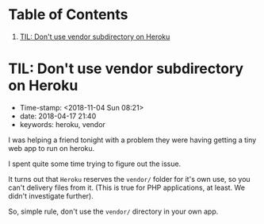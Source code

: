 
# Table of Contents

1.  [TIL: Don't use vendor subdirectory on Heroku](#org2431085)


<a id="org2431085"></a>

# TIL: Don't use vendor subdirectory on Heroku

-   Time-stamp: <span class="timestamp-wrapper"><span class="timestamp">&lt;2018-11-04 Sun 08:21&gt;</span></span>
-   date: 2018-04-17 21:40
-   keywords: heroku, vendor

I was helping a friend tonight with a problem they were having getting a tiny web app to run on heroku.

I spent quite some time trying to figure out the issue.

It turns out that `Heroku` reserves the `vendor/` folder for it's own use, so you can't delivery files from it. (This is true for PHP applications, at least. We didn't investigate further).

So, simple rule, don't use the `vendor/` directory in your own app.

